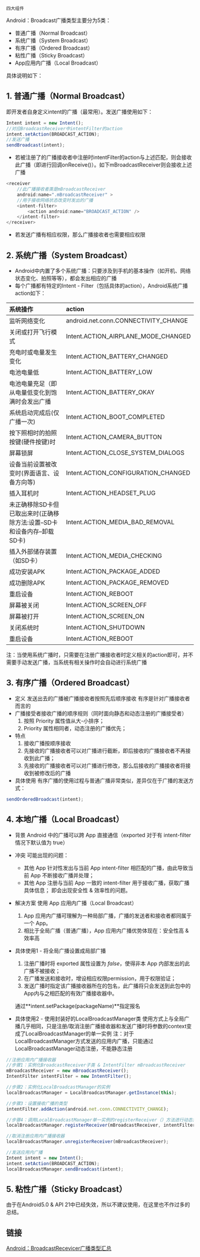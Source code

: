 `四大组件`

Android：Broadcast广播类型主要分为5类：

- 普通广播（Normal Broadcast）
- 系统广播（System Broadcast）
- 有序广播（Ordered Broadcast）
- 粘性广播（Sticky Broadcast）
- App应用内广播（Local Broadcast）

具体说明如下：

## 1. 普通广播（Normal Broadcast）

即开发者自身定义intent的广播（最常用）。发送广播使用如下：

```javascript
Intent intent = new Intent();
//对应BroadcastReceiver中intentFilter的action
intent.setAction(BROADCAST_ACTION);
//发送广播
sendBroadcast(intent);
```

- 若被注册了的广播接收者中注册时intentFilter的action与上述匹配，则会接收此广播（即进行回调onReceive()）。如下mBroadcastReceiver则会接收上述广播

```javascript
<receiver 
    //此广播接收者类是mBroadcastReceiver
    android:name=".mBroadcastReceiver" >
    //用于接收网络状态改变时发出的广播
    <intent-filter>
        <action android:name="BROADCAST_ACTION" />
    </intent-filter>
</receiver>
```

- 若发送广播有相应权限，那么广播接收者也需要相应权限

## 2. 系统广播（System Broadcast）

- Android中内置了多个系统广播：只要涉及到手机的基本操作（如开机、网络状态变化、拍照等等），都会发出相应的广播
- 每个广播都有特定的Intent - Filter（包括具体的action），Android系统广播action如下：

| 系统操作                                                     | action                               |
| :----------------------------------------------------------- | :----------------------------------- |
| 监听网络变化                                                 | android.net.conn.CONNECTIVITY_CHANGE |
| 关闭或打开飞行模式                                           | Intent.ACTION_AIRPLANE_MODE_CHANGED  |
| 充电时或电量发生变化                                         | Intent.ACTION_BATTERY_CHANGED        |
| 电池电量低                                                   | Intent.ACTION_BATTERY_LOW            |
| 电池电量充足（即从电量低变化到饱满时会发出广播               | Intent.ACTION_BATTERY_OKAY           |
| 系统启动完成后(仅广播一次)                                   | Intent.ACTION_BOOT_COMPLETED         |
| 按下照相时的拍照按键(硬件按键)时                             | Intent.ACTION_CAMERA_BUTTON          |
| 屏幕锁屏                                                     | Intent.ACTION_CLOSE_SYSTEM_DIALOGS   |
| 设备当前设置被改变时(界面语言、设备方向等)                   | Intent.ACTION_CONFIGURATION_CHANGED  |
| 插入耳机时                                                   | Intent.ACTION_HEADSET_PLUG           |
| 未正确移除SD卡但已取出来时(正确移除方法:设置–SD卡和设备内存–卸载SD卡) | Intent.ACTION_MEDIA_BAD_REMOVAL      |
| 插入外部储存装置（如SD卡）                                   | Intent.ACTION_MEDIA_CHECKING         |
| 成功安装APK                                                  | Intent.ACTION_PACKAGE_ADDED          |
| 成功删除APK                                                  | Intent.ACTION_PACKAGE_REMOVED        |
| 重启设备                                                     | Intent.ACTION_REBOOT                 |
| 屏幕被关闭                                                   | Intent.ACTION_SCREEN_OFF             |
| 屏幕被打开                                                   | Intent.ACTION_SCREEN_ON              |
| 关闭系统时                                                   | Intent.ACTION_SHUTDOWN               |
| 重启设备                                                     | Intent.ACTION_REBOOT                 |

注：当使用系统广播时，只需要在注册广播接收者时定义相关的action即可，并不需要手动发送广播，当系统有相关操作时会自动进行系统广播

## 3. 有序广播（Ordered Broadcast）

- 定义  发送出去的广播被广播接收者按照先后顺序接收  有序是针对广播接收者而言的 
- 广播接受者接收广播的顺序规则（同时面向静态和动态注册的广播接受者） 
  1. 按照 Priority 属性值从大-小排序；
  2. Priority 属性相同者，动态注册的广播优先；
- 特点 
  1. 接收广播按顺序接收
  2. 先接收的广播接收者可以对广播进行截断，即后接收的广播接收者不再接收到此广播；
  3. 先接收的广播接收者可以对广播进行修改，那么后接收的广播接收者将接收到被修改后的广播
- 具体使用  有序广播的使用过程与普通广播非常类似，差异仅在于广播的发送方式：

```javascript
sendOrderedBroadcast(intent);
```

## 4. 本地广播（Local Broadcast）

- 背景  Android 中的广播可以跨 App 直接通信（exported 对于有 intent-filter 情况下默认值为 true）

- 冲突  可能出现的问题： 

  - 其他 App 针对性发出与当前 App intent-filter 相匹配的广播，由此导致当前 App 不断接收广播并处理；
  - 其他 App 注册与当前 App 一致的 intent-filter 用于接收广播，获取广播具体信息；  即会出现安全性 & 效率性的问题。

- 解决方案  使用 App 应用内广播（Local Broadcast）  

  1. App 应用内广播可理解为一种局部广播，广播的发送者和接收者都同属于一个 App。
  2. 相比于全局广播（普通广播），App 应用内广播优势体现在：安全性高 & 效率高

- 具体使用1 - 将全局广播设置成局部广播  

  1. 注册广播时将 exported 属性设置为 *false*，使得非本 App 内部发出的此广播不被接收；
  2. 在广播发送和接收时，增设相应权限permission，用于权限验证；
  3. 发送广播时指定该广播接收器所在的包名，此广播将只会发送到此包中的App内与之相匹配的有效广播接收器中。 

    通过**intent.setPackage(packageName)**指定报名

- 具体使用2 - 使用封装好的LocalBroadcastManager类  使用方式上与全局广播几乎相同，只是注册/取消注册广播接收器和发送广播时将参数的context变成了LocalBroadcastManager的单一实例  注：对于LocalBroadcastManager方式发送的应用内广播，只能通过LocalBroadcastManager动态注册，不能静态注册 

```javascript
//注册应用内广播接收器
//步骤1：实例化BroadcastReceiver子类 & IntentFilter mBroadcastReceiver 
mBroadcastReceiver = new mBroadcastReceiver(); 
IntentFilter intentFilter = new IntentFilter(); 

//步骤2：实例化LocalBroadcastManager的实例
localBroadcastManager = LocalBroadcastManager.getInstance(this);

//步骤3：设置接收广播的类型 
intentFilter.addAction(android.net.conn.CONNECTIVITY_CHANGE);

//步骤4：调用LocalBroadcastManager单一实例的registerReceiver（）方法进行动态注册 
localBroadcastManager.registerReceiver(mBroadcastReceiver, intentFilter);

//取消注册应用内广播接收器
localBroadcastManager.unregisterReceiver(mBroadcastReceiver);

//发送应用内广播
Intent intent = new Intent();
intent.setAction(BROADCAST_ACTION);
localBroadcastManager.sendBroadcast(intent);
```

## 5. 粘性广播（Sticky Broadcast）

由于在Android5.0 & API 21中已经失效，所以不建议使用，在这里也不作过多的总结。

## 链接

[Android：BroadcastRecevicer广播类型汇总](https://cloud.tencent.com/developer/article/1394213)